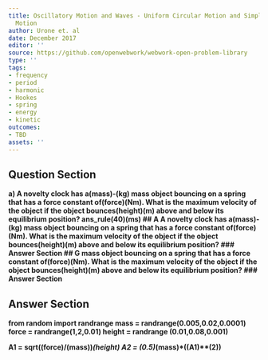 ```yaml
---
title: Oscillatory Motion and Waves - Uniform Circular Motion and Simple Harmonic
  Motion
author: Urone et. al
date: December 2017
editor: ''
source: https://github.com/openwebwork/webwork-open-problem-library
type: ''
tags:
- frequency
- period
- harmonic
- Hookes
- spring
- energy
- kinetic
outcomes:
- TBD
assets: ''
---
```


## Question Section 

<b>
a)  A novelty clock has a(mass)-(kg) mass object bouncing on a spring that has a force constant of(force)(Nm). What is the maximum velocity of the object if the object bounces(height)(m) above and below its equilibrium position?
ans_rule(40)(ms)
## A
 A novelty clock has a(mass)-(kg) mass object bouncing on a spring that has a force constant of(force)(Nm). What is the maximum velocity of the object if the object bounces(height)(m) above and below its equilibrium position?
### Answer Section
## G
mass object bouncing on a spring that has a force constant of(force)(Nm). What is the maximum velocity of the object if the object bounces(height)(m) above and below its equilibrium position?
### Answer Section


## Answer Section

from random import randrange
mass = randrange(0.005,0.02,0.0001) 
force = randrange(1,2,0.01)
height = randrange (0.01,0.08,0.001)

A1 = sqrt((force)/(mass))*(height)
A2 = (0.5)*(mass)*((A1)**(2))